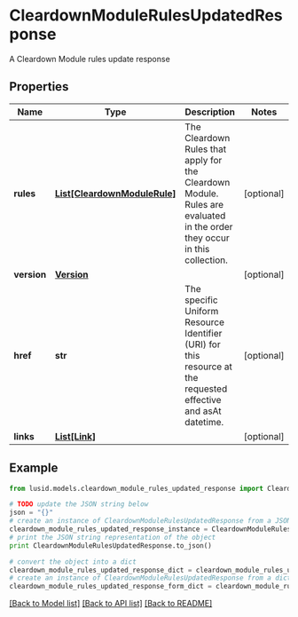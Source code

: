 # CleardownModuleRulesUpdatedResponse

A Cleardown Module rules update response

## Properties
Name | Type | Description | Notes
------------ | ------------- | ------------- | -------------
**rules** | [**List[CleardownModuleRule]**](CleardownModuleRule.md) | The Cleardown Rules that apply for the Cleardown Module. Rules are evaluated in the order they occur in this collection. | [optional] 
**version** | [**Version**](Version.md) |  | [optional] 
**href** | **str** | The specific Uniform Resource Identifier (URI) for this resource at the requested effective and asAt datetime. | [optional] 
**links** | [**List[Link]**](Link.md) |  | [optional] 

## Example

```python
from lusid.models.cleardown_module_rules_updated_response import CleardownModuleRulesUpdatedResponse

# TODO update the JSON string below
json = "{}"
# create an instance of CleardownModuleRulesUpdatedResponse from a JSON string
cleardown_module_rules_updated_response_instance = CleardownModuleRulesUpdatedResponse.from_json(json)
# print the JSON string representation of the object
print CleardownModuleRulesUpdatedResponse.to_json()

# convert the object into a dict
cleardown_module_rules_updated_response_dict = cleardown_module_rules_updated_response_instance.to_dict()
# create an instance of CleardownModuleRulesUpdatedResponse from a dict
cleardown_module_rules_updated_response_form_dict = cleardown_module_rules_updated_response.from_dict(cleardown_module_rules_updated_response_dict)
```
[[Back to Model list]](../README.md#documentation-for-models) [[Back to API list]](../README.md#documentation-for-api-endpoints) [[Back to README]](../README.md)


